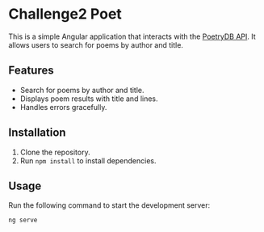 # Challenge2 Poet

This is a simple Angular application that interacts with the [PoetryDB API](https://poetrydb.org/). It allows users to search for poems by author and title.

## Features
- Search for poems by author and title.
- Displays poem results with title and lines.
- Handles errors gracefully.

## Installation
1. Clone the repository.
2. Run `npm install` to install dependencies.

## Usage
Run the following command to start the development server:
```bash
ng serve
```